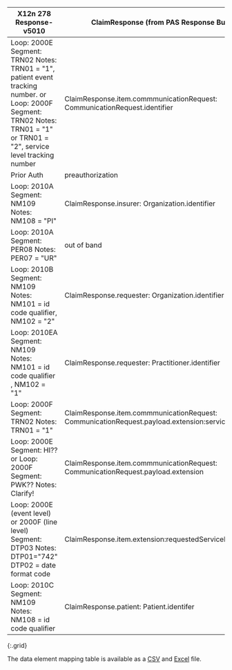 <!-- PAS_Bundle_to_278.md
*****************************************************************************************************
*                                  WARNING: DO NOT EDIT THIS FILE                                   *
*                                                                                                   *
* This file is generated by csv_to_markdown_tabler.ipynb. Any edits you make to this file will be   *
* overwritten                                                                                       *
* To change the contents of this file, edit input/images/data-element-mapping.csv                     *
*****************************************************************************************************
-->

| X12n 278 Response-v5010 | ClaimResponse (from PAS Response Bundle) | PAS Response Bundle |
|---------------|---------|------------|
| Loop: 2000E Segment: TRN02 Notes: TRN01 = "1", patient event tracking number. or Loop: 2000F Segment: TRN02 Notes: TRN01 = "1" or TRN01 = "2", service level tracking number | ClaimResponse.item.commmunicationRequest: CommunicationRequest.identifier | ClaimResponse = Bundle.entry[0].resource, CommunicationRequest = Bundle.entry[n].resource referenced by ClaimResponse.communincationRequest |
| Prior Auth | preauthorization | Fixed to "preauthorization" |
| Loop: 2010A Segment: NM109 Notes: NM108 = "PI" | ClaimResponse.insurer: Organization.identifier | ClaimResponse = Bundle.entry[0].resource, Organization = Bundle.entry[n].resource referenced by ClaimResponse.insurer |
| Loop: 2010A Segment: PER08 Notes: PER07 = "UR" | out of band | out of band |
| Loop: 2010B Segment: NM109 Notes: NM101 = id code qualifier, NM102 = "2" | ClaimResponse.requester: Organization.identifier | ClaimResponse = Bundle.entry[0].resource, Organization = Bundle.entry[n].resource referenced by ClaimResponse.requester |
| Loop: 2010EA Segment: NM109 Notes: NM101 = id code qualifier , NM102 = "1" | ClaimResponse.requester: Practitioner.identifier | ClaimResponse = Bundle.entry[0].resource, Practitioner = Bundle.entry[n].resource referenced by ClaimResponse.requester |
| Loop: 2000F Segment: TRN02 Notes: TRN01 = "1" | ClaimResponse.item.commmunicationRequest: CommunicationRequest.payload.extension:serviceLineNumber | ClaimResponse = Bundle.entry[0].resource |
| Loop: 2000E Segment: HI?? or Loop: 2000F Segment: PWK?? Notes: Clarify! | ClaimResponse.item.commmunicationRequest: CommunicationRequest.payload.extension | ClaimResponse = Bundle.entry[0].resource |
| Loop: 2000E (event level) or 2000F (line level) Segment: DTP03 Notes: DTP01="742" DTP02 = date format code | ClaimResponse.item.extension:requestedServiceDate | ClaimResponse = Bundle.entry[0].resource |
| Loop: 2010C Segment: NM109 Notes: NM108 = id code qualifier | ClaimResponse.patient: Patient.identifer | ClaimResponse = Bundle.entry[0].resource, Patient = Bundle.entry[n].resource referenced by ClaimResponse.patient |
{:.grid}

The data element mapping table is available as a [CSV](data-element-mapping.csv) and [Excel](data-element-mapping.xlsx) file.